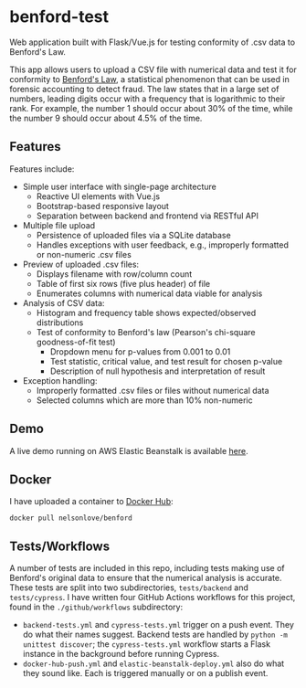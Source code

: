 # benford-test

Web application built with Flask/Vue.js for testing conformity of .csv data to Benford's Law.

This app allows users to upload a CSV file with numerical data and test it for conformity to [Benford's Law](https://en.wikipedia.org/wiki/Benford's_law), a statistical phenomenon that can be used in forensic accounting to detect fraud. The law states that in a large set of numbers, leading digits occur with a frequency that is logarithmic to their rank. For example, the number 1 should occur about 30% of the time, while the number 9 should occur about 4.5% of the time.

## Features

Features include:

- Simple user interface with single-page architecture
  - Reactive UI elements with Vue.js
  - Bootstrap-based responsive layout
  - Separation between backend and frontend via RESTful API
- Multiple file upload
  - Persistence of uploaded files via a SQLite database
  - Handles exceptions with user feedback, e.g., improperly formatted or non-numeric .csv files
- Preview of uploaded .csv files:
  - Displays filename with row/column count
  - Table of first six rows (five plus header) of file
  - Enumerates columns with numerical data viable for analysis
- Analysis of CSV data:
  - Histogram and frequency table shows expected/observed distributions
  - Test of conformity to Benford's law (Pearson's chi-square goodness-of-fit test)
    - Dropdown menu for p-values from 0.001 to 0.01
    - Test statistic, critical value, and test result for chosen p-value
    - Description of null hypothesis and interpretation of result
- Exception handling:
  - Improperly formatted .csv files or files without numerical data
  - Selected columns which are more than 10% non-numeric
## Demo

A live demo running on AWS Elastic Beanstalk is available [here](http://benford.nelson.love).

## Docker

I have uploaded a container to [Docker Hub](https://hub.docker.com/r/nelsonlove/benford):

`docker pull nelsonlove/benford`

## Tests/Workflows

A number of tests are included in this repo, including tests making use of Benford's original data to ensure that the numerical analysis is accurate. These tests are split into two subdirectories, `tests/backend` and `tests/cypress`. I have written four GitHub Actions workflows for this project, found in the `./github/workflows` subdirectory:

- `backend-tests.yml` and `cypress-tests.yml` trigger on a push event. They do what their names suggest. Backend tests are handled by `python -m unittest discover`; the `cypress-tests.yml` workflow starts a Flask instance in the background before running Cypress.
- `docker-hub-push.yml` and `elastic-beanstalk-deploy.yml` also do what they sound like. Each is triggered manually or on a publish event.
